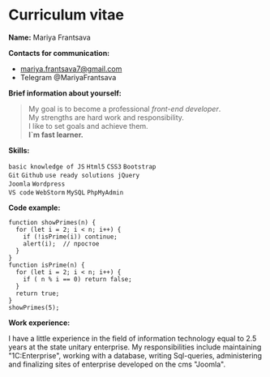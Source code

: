 
# Curriculum vitae

**Name:** Mariya Frantsava

**Contacts for communication:**
- mariya.frantsava7@gmail.com
- Telegram @MariyaFrantsava

**Brief information about yourself:**
> My goal is to become a professional _front-end developer_.\
> My strengths are hard work and responsibility.\
> I like to set goals and achieve them.\
> **I`m fast learner.**

**Skills:**

`basic knowledge of JS` `Html5` `CSS3` `Bootstrap`\
`Git` `Github` `use ready solutions jQuery`\
`Joomla` `Wordpress`\
`VS code` `WebStorm` `MySQL` `PhpMyAdmin`

**Code example:**
```
function showPrimes(n) {
  for (let i = 2; i < n; i++) {
    if (!isPrime(i)) continue;
    alert(i);  // простое
  }
}
function isPrime(n) {
  for (let i = 2; i < n; i++) {
    if ( n % i == 0) return false;
  }
  return true;
}
showPrimes(5);
```
**Work experience:**

I have a little experience in the field of information technology equal to 2.5 years at the state unitary enterprise. My responsibilities include maintaining "1C:Enterprise", working with a database, writing Sql-queries, administering and finalizing sites of enterprise developed on the cms "Joomla".


